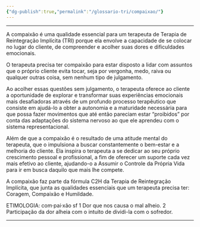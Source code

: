 ```yaml
---
{"dg-publish":true,"permalink":"/glossario-tri/compaixao/"}
---
```


---


A compaixão é uma qualidade essencial para um terapeuta de Terapia de Reintegração Implícita (TRI) porque ela envolve a capacidade de se colocar no lugar do cliente, de compreender e acolher suas dores e dificuldades emocionais.

O terapeuta precisa ter compaixão para estar disposto a lidar com assuntos que o próprio cliente evita tocar, seja por vergonha, medo, raiva ou qualquer outras coisa, sem nenhum tipo de julgamento.

Ao acolher essas questões sem julgamento, o terapeuta oferece ao cliente a oportunidade de explorar e transformar suas experiências emocionais mais desafiadoras através de um profundo processo terapêutico que consiste em ajudá-lo a obter a autonomia e a maturidade necessária para que possa fazer movimentos que até então pareciam estar “proibidos” por conta das adaptações do sistema nervoso ao que ele aprendeu com o sistema representacional. 

Além de que a compaixão é o resultado de uma atitude mental do terapeuta, que o impulsiona a buscar constantemente o bem-estar e a melhoria do cliente. Ela inspira o terapeuta a se dedicar ao seu próprio crescimento pessoal e profissional, a fim de oferecer um suporte cada vez mais efetivo ao cliente, ajudando-o a Assumir o Controle da Própria Vida para ir em busca daquilo que mais lhe compete.

A compaixão faz parte da fórmula C2H da Terapia de Reintegração Implícita, que junta as qualidades essenciais que um terapeuta precisa ter: Coragem, Compaixão e Humildade.

ETIMOLOGIA:
com·pai·xão
sf
1 Dor que nos causa o mal alheio.
2 Participação da dor alheia com o intuito de dividi-la com o sofredor.

----



